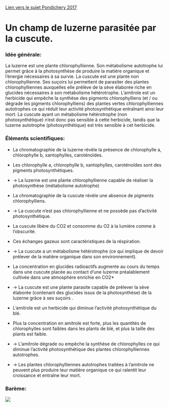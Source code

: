 [Lien vers le sujet Pondichery 2017](http://svt.ac-besancon.fr/bac-s-2017-pondichery/)

# Un champ de luzerne parasitée par la cuscute.


### Idée générale:

La luzerne est une plante chlorophyllienne. Son métabolisme autotrophe lui permet grâce à la photosynthèse de produire la matière organique et l’énergie nécessaires à sa survie. La cuscute est une plante non chlorophyllienne. Ses suçoirs lui permettent de parasiter des plantes chlorophylliennes auxquelles elle prélève de la sève élaborée riche en glucides  nécessaires à son métabolisme hétérotrophe. L’amitrole est un herbicide qui empêche la synthèse des pigments chlorophylliens (et / ou dégrade les pigments chlorophylliens) des plantes vertes chlorophylliennes autotrophes ce qui réduit leur activité photosynthétique entraînant ainsi leur mort. La cuscute ayant un métabolisme hétérotrophe (non photosynthétique) n’est donc pas sensible à cette herbicide, tandis que la luzerne autotrophe (photosynthétique) est très sensible à cet herbicide.


### Éléments scientifiques:

- La chromatographie de la luzerne révèle la présence de chlorophylle a, chlorophylle b, xantophylles, caroténoïdes.

- Les chlorophylle a, chlorophylle b, xantophylles, caroténoïdes sont des pigments photosynthétiques.

- -> La luzerne est une plante chlorophyllienne capable de réaliser la photosynthèse (métabolisme autotrophe)


- La chromatographie de la cuscute révèle une absence de pigments chlorophylliens.

- -> La cuscute n’est pas chlorophyllienne et ne possède pas d’activité photosynthétique.

- La cuscute libère du CO2 et consomme du O2 à la lumière comme à l’obscurité.

- Ces échanges gazeux sont caractéristiques de la réspiration. 

- -> La cuscute a un métabolisme hétérotrophe (ce qui implique de devoir prélever de la matière organique dans son environnement).

- La concentration en glucides radioactifs augmente au cours du temps dans une cuscute placée au contact d’une luzerne préalablement cultivée dans une atmosphère enrichie en CO2*

- -> La cuscute est une plante parasite capable de prélever la sève élaborée (contenant des glucides issus de la photosynthèse) de la luzerne grâce à ses suçoirs .


- L’amitrole est un herbicide qui diminue l’activité photosynthétique du blé.

- Plus la concentration en amitrole est forte, plus les quantités de chlorophylles sont faibles dans les plants de blé, et plus la taille des plants est faible.

- -> L’amitrole dégrade ou empêche la synthèse de chlorophylles ce qui diminue l’activité photosynthétique des plantes chlorophylliennes autotrophes. 

- -> Les plantes chlorophylliennes autotrophes traitées à l’amitrole ne peuvent plus produire leur matière organique ce qui ralentit leur croissance et entraîne leur mort.


### Barème:

<img src="https://ipfs.io/ipfs/QmRhCmHbKbHVoDQx577SNPDeuKXNqfodkep6HdSN9vk7t7" width="">
